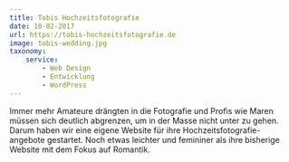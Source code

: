 ```yaml
---
title: Tobis Hochzeitsfotografie
date: 10-02-2017
url: https://tobis-hochzeitsfotografie.de
image: tobis-wedding.jpg
taxonomy:
    service:
        - Web Design
        - Entwicklung
        - WordPress
---
```

Immer mehr Amateure drängten in die Fotografie und Profis wie Maren müssen sich deutlich abgrenzen, um in der Masse nicht unter zu gehen. Darum haben wir eine eigene Website für ihre Hochzeitsfotografie-angebote gestartet. Noch etwas leichter und femininer als ihre bisherige Website mit dem Fokus auf Romantik.